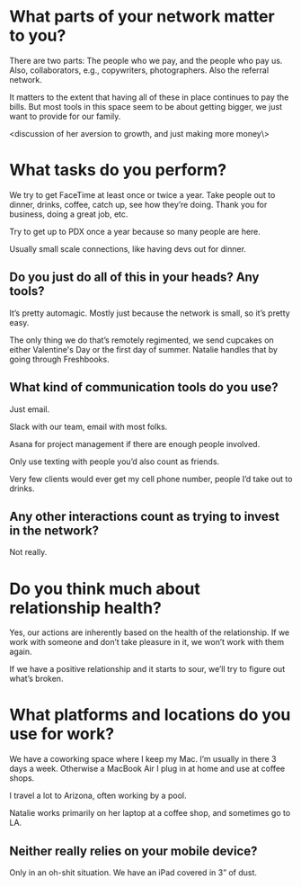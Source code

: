 # What parts of your network matter to you?
There are two parts: The people who we pay, and the people who pay us. Also, collaborators, e.g., copywriters, photographers. Also the referral network.

It matters to the extent that having all of these in place continues to pay the bills. But most tools in this space seem to be about getting bigger, we just want to provide for our family.

\<discussion of her aversion to growth, and just making more money\\\>

# What tasks do you perform?
We try to get FaceTime at least once or twice a year. Take people out to dinner, drinks, coffee, catch up, see how they’re doing. Thank you for business, doing a great job, etc.

Try to get up to PDX once a year because so many people are here.

Usually small scale connections, like having devs out for dinner.

## Do you just do all of this in your heads? Any tools?
It’s pretty automagic. Mostly just because the network is small, so it’s pretty easy.

The only thing we do that’s remotely regimented, we send cupcakes on either Valentine's Day or the first day of summer. Natalie handles that by going through Freshbooks.

## What kind of communication tools do you use?
Just email.

Slack with our team, email with most folks.

Asana for project management if there are enough people involved.

Only use texting with people you’d also count as friends.

Very few clients would ever get my cell phone number, people I’d take out to drinks.

## Any other interactions count as trying to invest in the network?
Not really.

# Do you think much about relationship health?
Yes, our actions are inherently based on the health of the relationship. If we work with someone and don’t take pleasure in it, we won’t work with them again.

If we have a positive relationship and it starts to sour, we’ll try to figure out what’s broken.

# What platforms and locations do you use for work?
We have a coworking space where I keep my Mac. I’m usually in there 3 days a week. Otherwise a MacBook Air I plug in at home and use at coffee shops.

I travel a lot to Arizona, often working by a pool.

Natalie works primarily on her laptop at a coffee shop, and sometimes go to LA.

## Neither really relies on your mobile device?
Only in an oh-shit situation. We have an iPad covered in 3” of dust.